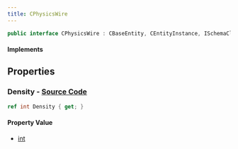 ```yaml
---
title: CPhysicsWire
---
```


```csharp
public interface CPhysicsWire : CBaseEntity, CEntityInstance, ISchemaClass<CEntityInstance>, ISchemaClass<CBaseEntity>, ISchemaClass<CPhysicsWire>, ISchemaField, ISchemaClass, INativeHandle
```

#### Implements

## Properties

### **Density** - [Source Code](https://github.com/swiftly-solution/swiftlys2/blob/main/managed/src/SwiftlyS2.Generated/Schemas/Interfaces/CPhysicsWire.cs#L16)

```csharp
ref int Density { get; }
```

#### Property Value

- [int](https://learn.microsoft.com/dotnet/api/system.int32)

